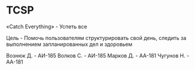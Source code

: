 # TCSP

«Catch Everything» - Успеть все
 
 Цель - Помочь пользователям структурировать свой день, следить за выполнением запланированных дел и здоровьем 
 
 Вознюк Д. - АИ-185
Волков С. - АИ-185
Марков Д. - АА-181
Чугунов Н. - АА-181
